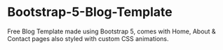 # Bootstrap-5-Blog-Template
Free Blog Template made using Bootstrap 5, comes with Home, About &amp; Contact pages also styled with custom CSS animations.
